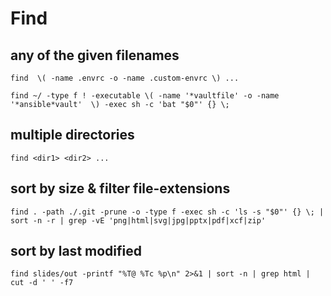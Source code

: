 # Find

## any of the given filenames

```
find  \( -name .envrc -o -name .custom-envrc \) ...

find ~/ -type f ! -executable \( -name '*vaultfile' -o -name '*ansible*vault'  \) -exec sh -c 'bat "$0"' {} \;
```

## multiple directories

```
find <dir1> <dir2> ...
```

## sort by size & filter file-extensions

```
find . -path ./.git -prune -o -type f -exec sh -c 'ls -s "$0"' {} \; | sort -n -r | grep -vE 'png|html|svg|jpg|pptx|pdf|xcf|zip'
```

## sort by last modified

```
find slides/out -printf "%T@ %Tc %p\n" 2>&1 | sort -n | grep html | cut -d ' ' -f7
```
